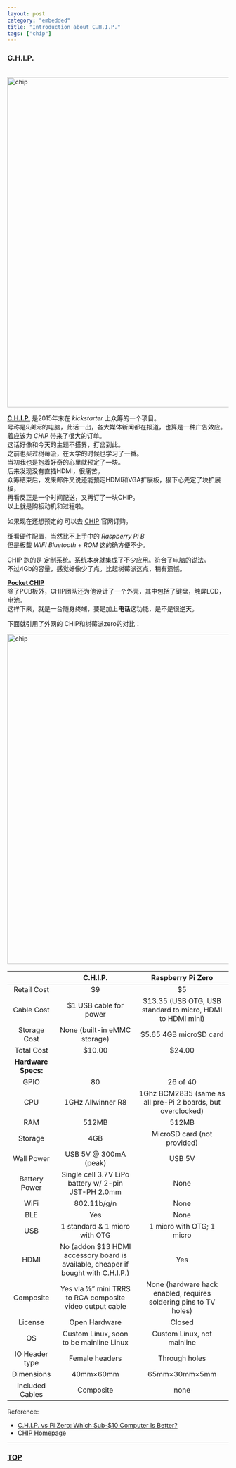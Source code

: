 ```yaml
---
layout: post
category: "embedded"
title: "Introduction about C.H.I.P."
tags: ["chip"]
---
```



### C.H.I.P.

<a name="top"></a>  
<img src="http://7xifyp.com1.z0.glb.clouddn.com/chip01_01.png" alt="chip" title="chip01_01.png" width="750" />

[**C.H.I.P.**](http://getchip.com/pages/chip) 是2015年末在 *kickstarter* 上众筹的一个项目。   
号称是*9美元*的电脑，此话一出，各大媒体新闻都在报道，也算是一种广告效应。  
着应该为 *CHIP* 带来了很大的订单。  
这话好像和今天的主题不搭界，打岔到此。  
之前也买过树莓派，在大学的时候也学习了一番。  
当初我也是抱着好奇的心里就预定了一块。  
后来发现没有直插HDMI，很痛苦。  
众筹结束后，发来邮件又说还能预定HDMI和VGA扩展板，狠下心先定了块扩展板，  
再看反正是一个时间配送，又再订了一块CHIP。  
以上就是购板动机和过程啦。  

如果现在还想预定的 可以去 [CHIP](http://getchip.com/pages/chip) 官网订购。  

细看硬件配置，当然比不上手中的 *Raspberry Pi B*    
但是板载 *WIFI* *Bluetooth* + *ROM* 这的确方便不少。  

CHIP 跑的是 定制系统。系统本身就集成了不少应用。符合了电脑的说法。  
不过4Gb的容量，感觉好像少了点。比起树莓派这点，稍有遗憾。  

[**Pocket CHIP**  ](http://getchip.com/pages/pocketchip)   
除了PCB板外，CHIP团队还为他设计了一个外壳，其中包括了键盘，触屏LCD，电池。  
这样下来，就是一台随身终端，要是加上**电话**这功能，是不是很逆天。  


下面就引用了外网的 CHIP和树莓派zero的对比：

<img src="http://7xifyp.com1.z0.glb.clouddn.com/chip01.png" alt="chip" title="chip01.png" width="750" />

|      |C.H.I.P. | Raspberry Pi Zero|
|:------:|:------:|:------:|
|Retail Cost|$9|$5|
|Cable Cost|$1 USB cable for power|$13.35 (USB OTG, USB standard to micro, HDMI to HDMI mini)|
|Storage Cost|None (built-in eMMC storage)|$5.65 4GB microSD card|
|Total Cost|$10.00|$24.00|
|**Hardware Specs:**| | |
|GPIO|80|26 of 40|
|CPU|1GHz Allwinner R8|1Ghz BCM2835 (same as all pre-Pi 2 boards, but overclocked)|
|RAM|512MB|512MB|
|Storage|4GB|MicroSD card (not provided)|
|Wall Power|USB 5V @ 300mA (peak)|USB 5V|
|Battery Power|Single cell 3.7V LiPo battery w/ 2-pin JST-PH 2.0mm|None|
|WiFi|802.11b/g/n|None|
|BLE|Yes|None|
|USB|1 standard & 1 micro with OTG|1 micro with OTG; 1 micro|
|HDMI|No (addon $13 HDMI accessory board is available, cheaper if bought with C.H.I.P.)|Yes|
|Composite|Yes via ⅛” mini TRRS to RCA composite video output cable|None (hardware hack enabled, requires soldering pins to TV holes)|
|License|Open Hardware|Closed|
|OS|Custom Linux, soon to be mainline Linux|Custom Linux, not mainline|
|IO Header type|Female headers|Through holes|
|Dimensions|40mm×60mm|65mm×30mm×5mm|
|Included Cables|Composite|none|



Reference:   

* [C.H.I.P. vs Pi Zero: Which Sub-$10 Computer Is Better?](http://makezine.com/2015/11/28/chip-vs-pi-zero/# )   
* [CHIP Homepage](http://getchip.com/pages/chip)


- - - 

### [TOP](#top)
